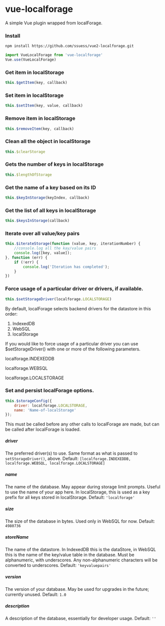 # vue-localforage
A simple Vue plugin wrapped from localForage.

### Install

```bash
npm install https://github.com/ssuess/vue2-localforage.git
```

```js
import VueLocalForage from 'vue-localforage'
Vue.use(VueLocalForage)
```

### Get item in localStorage

```js
this.$getItem(key, callback)
```

### Set item in localStorage

```js
this.$setItem(key, value, callback)
```

### Remove item in localStorage

```js
this.$removeItem(key, callback)
```

### Clean all the object in localStorage

```js
this.$clearStorage
```

### Gets the number of keys in localStorage

```js
this.$lengthOfStorage
```

### Get the name of a key based on its ID

```js
this.$keyInStorage(keyIndex, callback)
```

### Get the list of all keys in localStorage

```js
this.$keysInStorage(callback)
```

### Iterate over all value/key pairs

```js
this.$iterateStorage(function (value, key, iterationNumber) {
    //console.log all the kay/value pairs
    console.log([key, value]);
}, function (err) {
    if (!err) {
        console.log('Iteration has completed');
    }
})
```

### Force usage of a particular driver or drivers, if available.

```js
this.$setStorageDriver(localforage.LOCALSTORAGE)
```

By default, localForage selects backend drivers for the datastore in this order:

1. IndexedDB
2. WebSQL
3. localStorage

If you would like to force usage of a particular driver you can use $setStorageDriver() with one or more of the following parameters.

localforage.INDEXEDDB

localforage.WEBSQL

localforage.LOCALSTORAGE


### Set and persist localForage options.

```js
this.$storageConfig({
    driver: localforage.LOCALSTORAGE,
    name: 'Name-of-localStorage'
});
```

This must be called before any other calls to localForage are made, but can be called after localForage is loaded.

##### driver
The preferred driver(s) to use. Same format as what is passed to `setStorageDriver()`, above.
Default: `[localforage.INDEXEDDB, localforage.WEBSQL, localforage.LOCALSTORAGE]`
##### name
The name of the database. May appear during storage limit prompts. Useful to use the name of your app here. In localStorage, this is used as a key prefix for all keys stored in localStorage.
Default: `'localforage'`
##### size
The size of the database in bytes. Used only in WebSQL for now.
Default: `4980736`
##### storeName
The name of the datastore. In IndexedDB this is the dataStore, in WebSQL this is the name of the key/value table in the database. Must be alphanumeric, with underscores. Any non-alphanumeric characters will be converted to underscores.
Default: `'keyvaluepairs'`
##### version
The version of your database. May be used for upgrades in the future; currently unused.
Default: `1.0`
##### description
A description of the database, essentially for developer usage.
Default: `''`


